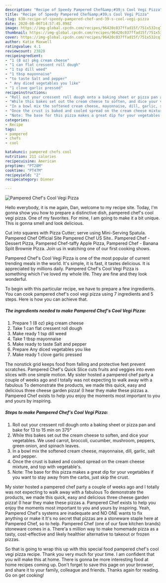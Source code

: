 ```yaml
---
description: "Recipe of Speedy Pampered Chef&amp;#39;s Cool Vegi Pizza"
title: "Recipe of Speedy Pampered Chef&amp;#39;s Cool Vegi Pizza"
slug: 630-recipe-of-speedy-pampered-chef-and-39-s-cool-vegi-pizza
date: 2020-08-06T14:57:45.898Z
image: https://img-global.cpcdn.com/recipes/96420c037ffad15f/751x532cq70/pampered-chefs-cool-vegi-pizza-recipe-main-photo.jpg
thumbnail: https://img-global.cpcdn.com/recipes/96420c037ffad15f/751x532cq70/pampered-chefs-cool-vegi-pizza-recipe-main-photo.jpg
cover: https://img-global.cpcdn.com/recipes/96420c037ffad15f/751x532cq70/pampered-chefs-cool-vegi-pizza-recipe-main-photo.jpg
author: Katie Maxwell
ratingvalue: 4.1
reviewcount: 23820
recipeingredient:
- "1 (8 oz) pkg cream cheese"
- "1 can flat cressent roll dough"
- "1 tsp dill weed"
- "1 tbsp mayonnaise"
- "to taste Salt and pepper"
- " Any diced vegetables you like"
- "1 clove garlic pressed"
recipeinstructions:
- "Roll out your cressent roll dough onto a baking sheet or pizza pan and bake for 13 to 15 min on 375°"
- "While this bakes set out the cream cheese to soften, and dice your vegetables. We used carrot, broccoli, cucumber, mushroom, peppers, green onion, and spinach leaves."
- "In a bowl mix the softened cream cheese, mayonnaise, dill, garlic, salt and pepper."
- "Once the crust is baked and cooled spread on the cream cheese mixture, and top with vegetable&#39;s."
- "Note: The base for this pizza makes a great dip for your vegetables if you want to stay away from the carbs, just skip the crust."
categories:
- Recipe
tags:
- pampered
- chefs
- cool

katakunci: pampered chefs cool 
nutrition: 211 calories
recipecuisine: American
preptime: "PT28M"
cooktime: "PT47M"
recipeyield: "2"
recipecategory: Dinner

---
```



![Pampered Chef&#39;s Cool Vegi Pizza](https://img-global.cpcdn.com/recipes/96420c037ffad15f/751x532cq70/pampered-chefs-cool-vegi-pizza-recipe-main-photo.jpg)

Hello everybody, it is me again, Dan, welcome to my recipe site. Today, I'm gonna show you how to prepare a distinctive dish, pampered chef&#39;s cool vegi pizza. One of my favorites. For mine, I am going to make it a bit unique. This is gonna smell and look delicious.

Cut into squares with Pizza Cutter; serve using Mini-Serving Spatula. Pampered Chef Official Site Pampered Chef US Site.. Pampered Chef - Dessert Pizza, Pampered Chef-taffy Apple Pizza, Pampered Chef - Banana Split Brownie Pizza. Join us in watching one of our first cooking shows.

Pampered Chef&#39;s Cool Vegi Pizza is one of the most popular of current trending meals in the world. It's simple, it is fast, it tastes delicious. It is appreciated by millions daily. Pampered Chef&#39;s Cool Vegi Pizza is something which I've loved my whole life. They are fine and they look wonderful.


To begin with this particular recipe, we have to prepare a few ingredients. You can cook pampered chef&#39;s cool vegi pizza using 7 ingredients and 5 steps. Here is how you can achieve that.

<!--inarticleads1-->

##### The ingredients needed to make Pampered Chef&#39;s Cool Vegi Pizza:

1. Prepare 1 (8 oz) pkg cream cheese
1. Take 1 can flat cressent roll dough
1. Make ready 1 tsp dill weed
1. Take 1 tbsp mayonnaise
1. Make ready to taste Salt and pepper
1. Prepare  Any diced vegetables you like
1. Make ready 1 clove garlic pressed


The nonstick grid keeps food from falling and protective feet prevent scratches. Pampered Chef&#39;s Quick Slice cuts fruits and veggies into even slices with one simple motion. My sister hosted a pampered chef party a couple of weeks ago and I totally was not expecting to walk away with a fabulous To demonstrate the products, we made this quick, easy and delicious three cheese garden pizza! (I hear they make these pizzas a. Pampered Chef exists to help you enjoy the moments most important to you and yours by inspiring. 

<!--inarticleads2-->

##### Steps to make Pampered Chef&#39;s Cool Vegi Pizza:

1. Roll out your cressent roll dough onto a baking sheet or pizza pan and bake for 13 to 15 min on 375°
1. While this bakes set out the cream cheese to soften, and dice your vegetables. We used carrot, broccoli, cucumber, mushroom, peppers, green onion, and spinach leaves.
1. In a bowl mix the softened cream cheese, mayonnaise, dill, garlic, salt and pepper.
1. Once the crust is baked and cooled spread on the cream cheese mixture, and top with vegetable&#39;s.
1. Note: The base for this pizza makes a great dip for your vegetables if you want to stay away from the carbs, just skip the crust.


My sister hosted a pampered chef party a couple of weeks ago and I totally was not expecting to walk away with a fabulous To demonstrate the products, we made this quick, easy and delicious three cheese garden pizza! (I hear they make these pizzas a. Pampered Chef exists to help you enjoy the moments most important to you and yours by inspiring. Yeah, Pampered Chef&#39;s systems are inadequate and NO ONE wants to fix anything or make it It&#39;s no secret that pizzas are a stoneware staple here at Pampered Chef, so to help. Pampered Chef (one of our fave kitchen brands) stoneware comes in a. There&#39;a s million way to make homemade pizza as a tasty, cost-effective and likely healthier alternative to takeout or frozen pizzas. 

So that is going to wrap this up with this special food pampered chef&#39;s cool vegi pizza recipe. Thank you very much for your time. I am confident that you will make this at home. There is gonna be more interesting food at home recipes coming up. Don't forget to save this page on your browser, and share it to your family, colleague and friends. Thanks again for reading. Go on get cooking!
